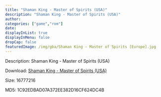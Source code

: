 ```yaml
---
title: "Shaman King - Master of Spirits (USA)"
description: "Shaman King - Master of Spirits (USA)"
author: 
categories: ["game","rom"]
date: 
displayInList: true
displayInMenu: false
dropCap: false
featuredImage: /img/gba/Shaman King - Master of Spirits [Europe].jpg
---
```


Description: Shaman King - Master of Spirits (USA)

Download: <a style="text-decoration:underline;" href="https://mega.nz/#!HDRGDSJS!MjHTftqRpu_VyGxce3kcVL5gXIkPQW1TQ_C2dW0Gv5o" target = "_blank" rel = "nofollow" > Shaman King - Master of Spirits (USA)</a>

Size: 16777216

MD5: 1C92EDBAD07A372EE382D16CF624DC4B

